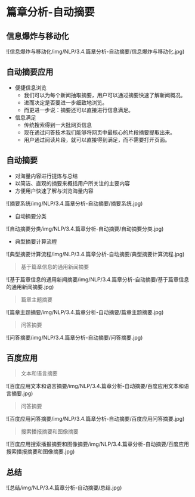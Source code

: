 # 篇章分析-自动摘要

## 信息爆炸与移动化

![信息爆炸与移动化/img/NLP/3.4.篇章分析-自动摘要/信息爆炸与移动化.jpg)

## 自动摘要应用

* 便捷信息浏览
    * 我们可以为每个新闻抽取摘要，用户可以通过摘要快速了解新闻概况。
    * 进而决定是否要进一步细致地浏览。
    * 而更进一步说：摘要还可以直接进行信息满足。
* 信息满足
    * 传统搜索得到一大批网页信息
    * 现在通过问答技术我们能够将网页中最核心的片段摘要提取出来。
    * 用户通过阅读片段，就可以直接得到满足，而不需要打开页面。

## 自动摘要

* 对海量内容进行提炼与总结
* 以简洁、直观的摘要来概括用户所关注的主要内容
* 方便用户快速了解与浏览海量内容

![摘要系统/img/NLP/3.4.篇章分析-自动摘要/摘要系统.jpg)

* 自动摘要分类

![自动摘要分类/img/NLP/3.4.篇章分析-自动摘要/自动摘要分类.jpg)

* 典型摘要计算流程

![典型摘要计算流程/img/NLP/3.4.篇章分析-自动摘要/典型摘要计算流程.jpg)

> 基于篇章信息的通用新闻摘要

![基于篇章信息的通用新闻摘要/img/NLP/3.4.篇章分析-自动摘要/基于篇章信息的通用新闻摘要.jpg)

> 篇章主题摘要

![篇章主题摘要/img/NLP/3.4.篇章分析-自动摘要/篇章主题摘要.jpg)

> 问答摘要

![问答摘要/img/NLP/3.4.篇章分析-自动摘要/问答摘要.jpg)

## 百度应用

> 文本和语言摘要

![百度应用文本和语言摘要/img/NLP/3.4.篇章分析-自动摘要/百度应用文本和语言摘要.jpg)

> 问答摘要

![百度应用问答摘要/img/NLP/3.4.篇章分析-自动摘要/百度应用问答摘要.jpg)

> 搜索播报摘要和图像摘要

![百度应用搜索播报摘要和图像摘要/img/NLP/3.4.篇章分析-自动摘要/百度应用搜索播报摘要和图像摘要.jpg)

## 总结

![总结/img/NLP/3.4.篇章分析-自动摘要/总结.jpg)
